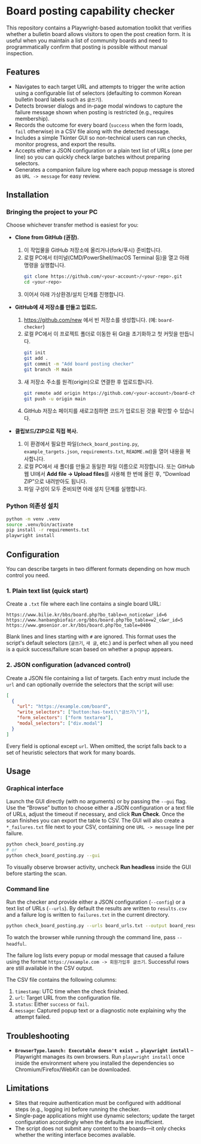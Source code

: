 # Board posting capability checker

This repository contains a Playwright-based automation toolkit that verifies
whether a bulletin board allows visitors to open the post creation form.  It
is useful when you maintain a list of community boards and need to
programmatically confirm that posting is possible without manual inspection.

## Features

* Navigates to each target URL and attempts to trigger the write action using a
  configurable list of selectors (defaulting to common Korean bulletin board
  labels such as `글쓰기`).
* Detects browser dialogs and in-page modal windows to capture the failure
  message shown when posting is restricted (e.g., requires membership).
* Records the outcome for every board (`success` when the form loads, `fail`
  otherwise) in a CSV file along with the detected message.
* Includes a simple Tkinter GUI so non-technical users can run checks, monitor
  progress, and export the results.
* Accepts either a JSON configuration or a plain text list of URLs (one per
  line) so you can quickly check large batches without preparing selectors.
* Generates a companion failure log where each popup message is stored as
  `URL -> message` for easy review.

## Installation

### Bringing the project to your PC

Choose whichever transfer method is easiest for you:

* **Clone from GitHub (권장).**
  1. 이 작업물을 GitHub 저장소에 올리거나(fork/푸시) 준비합니다.
  2. 로컬 PC에서 터미널(CMD/PowerShell/macOS Terminal 등)을 열고 아래
     명령을 실행합니다.
     ```bash
     git clone https://github.com/<your-account>/<your-repo>.git
     cd <your-repo>
     ```
  3. 이어서 아래 가상환경/설치 단계를 진행합니다.

* **GitHub에 새 저장소를 만들고 업로드.**
  1. <https://github.com/new> 에서 빈 저장소를 생성합니다. (예: `board-checker`)
  2. 로컬 PC에서 이 프로젝트 폴더로 이동한 뒤 Git을 초기화하고 첫 커밋을 만듭니다.
     ```bash
     git init
     git add .
     git commit -m "Add board posting checker"
     git branch -M main
     ```
  3. 새 저장소 주소를 원격(origin)으로 연결한 후 업로드합니다.
     ```bash
     git remote add origin https://github.com/<your-account>/board-checker.git
     git push -u origin main
     ```
  4. GitHub 저장소 페이지를 새로고침하면 코드가 업로드된 것을 확인할 수 있습니다.

* **클립보드/ZIP으로 직접 복사.**
  1. 이 환경에서 필요한 파일(`check_board_posting.py`,
     `example_targets.json`, `requirements.txt`, `README.md`)을 열어 내용을
     복사합니다.
  2. 로컬 PC에서 새 폴더를 만들고 동일한 파일 이름으로 저장합니다. 또는
     GitHub 웹 UI에서 **Add file → Upload files**를 사용해 한 번에 올린 후,
     “Download ZIP”으로 내려받아도 됩니다.
  3. 파일 구성이 모두 준비되면 아래 설치 단계를 실행합니다.

### Python 의존성 설치

```bash
python -m venv .venv
source .venv/bin/activate
pip install -r requirements.txt
playwright install
```

## Configuration

You can describe targets in two different formats depending on how much control
you need.

### 1. Plain text list (quick start)

Create a `.txt` file where each line contains a single board URL:

```
https://www.bilie.kr/bbs/board.php?bo_table=n_notice&wr_id=6
https://www.hanbangbiofair.org/bbs/board.php?bo_table=w2_c&wr_id=5
https://www.gmsenior.or.kr/bbs/board.php?bo_table=0406
```

Blank lines and lines starting with `#` are ignored. This format uses the
script's default selectors (`글쓰기`, `새 글`, etc.) and is perfect when all you
need is a quick success/failure scan based on whether a popup appears.

### 2. JSON configuration (advanced control)

Create a JSON file containing a list of targets.  Each entry must include the
`url` and can optionally override the selectors that the script will use:

```json
[
  {
    "url": "https://example.com/board",
    "write_selectors": ["button:has-text(\"글쓰기\")"],
    "form_selectors": ["form textarea"],
    "modal_selectors": ["div.modal"]
  }
]
```

Every field is optional except `url`.  When omitted, the script falls back to a
set of heuristic selectors that work for many boards.

## Usage

### Graphical interface

Launch the GUI directly (with no arguments) or by passing the `--gui` flag. Use
the “Browse” button to choose either a JSON configuration or a text file of
URLs, adjust the timeout if necessary, and click **Run Check**. Once the scan
finishes you can export the table to CSV. The GUI will also create a
`*_failures.txt` file next to your CSV, containing one `URL -> message` line per
failure.

```bash
python check_board_posting.py
# or
python check_board_posting.py --gui
```

To visually observe browser activity, uncheck **Run headless** inside the GUI
before starting the scan.

### Command line

Run the checker and provide either a JSON configuration (`--config`) or a text
list of URLs (`--urls`).  By default the results are written to `results.csv`
and a failure log is written to `failures.txt` in the current directory.

```bash
python check_board_posting.py --urls board_urls.txt --output board_results.csv --verbose
```

To watch the browser while running through the command line, pass `--headful`.

The failure log lists every popup or modal message that caused a failure using
the format `https://example.com -> 회원가입후 글쓰기`. Successful rows are still
available in the CSV output.

The CSV file contains the following columns:

1. `timestamp`: UTC time when the check finished.
2. `url`: Target URL from the configuration file.
3. `status`: Either `success` or `fail`.
4. `message`: Captured popup text or a diagnostic note explaining why the
   attempt failed.

## Troubleshooting

- **`BrowserType.launch: Executable doesn't exist … playwright install`** –
  Playwright manages its own browsers. Run `playwright install` once inside the
  environment where you installed the dependencies so Chromium/Firefox/WebKit
  can be downloaded.

## Limitations

* Sites that require authentication must be configured with additional steps
  (e.g., logging in) before running the checker.
* Single-page applications might use dynamic selectors; update the target
  configuration accordingly when the defaults are insufficient.
* The script does not submit any content to the boards—it only checks whether
  the writing interface becomes available.
